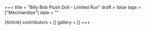 +++
title = "Billy Bob Plush Doll - Limited Run"
draft = false
tags = ["Merchandise"]
date = ""

[Article]
contributors = []
gallery = []
+++